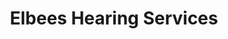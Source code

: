 ---
title: "Elbees Hearing Services"
url: /lethbridge/elbees-hearing-services/
shop: hearing aids
---